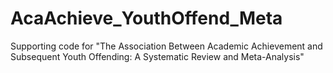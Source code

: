 # AcaAchieve_YouthOffend_Meta
Supporting code for "The Association Between Academic Achievement and Subsequent Youth Offending: A Systematic Review and Meta-Analysis"

